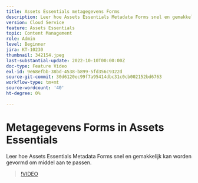```yaml
---
title: Assets Essentials metagegevens Forms
description: Leer hoe Assets Essentials Metadata Forms snel en gemakkelijk kan worden gevormd om activa meta-gegevens aan te passen.
version: Cloud Service
feature: Assets Essentials
topic: Content Management
role: Admin
level: Beginner
jira: KT-10230
thumbnail: 342154.jpeg
last-substantial-update: 2022-10-10T00:00:00Z
doc-type: Feature Video
exl-id: 9e68efbb-38bd-4538-b899-5fd356c9322d
source-git-commit: 30d6120ec99f7a95414dbc31c0cb002152bd6763
workflow-type: tm+mt
source-wordcount: '40'
ht-degree: 0%

---
```


# Metagegevens Forms in Assets Essentials

Leer hoe Assets Essentials Metadata Forms snel en gemakkelijk kan worden gevormd om middel aan te passen.

>[!VIDEO](https://video.tv.adobe.com/v/342154?quality=12&learn=on)
